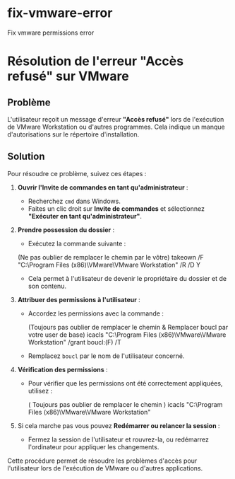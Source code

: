# fix-vmware-error
Fix vmware permissions error

# Résolution de l'erreur "Accès refusé" sur VMware

## Problème
L'utilisateur reçoit un message d'erreur **"Accès refusé"** lors de l'exécution de VMware Workstation ou d'autres programmes. Cela indique un manque d'autorisations sur le répertoire d'installation.

## Solution
Pour résoudre ce problème, suivez ces étapes :

1. **Ouvrir l'Invite de commandes en tant qu'administrateur** :
   - Recherchez `cmd` dans Windows.
   - Faites un clic droit sur **Invite de commandes** et sélectionnez **"Exécuter en tant qu'administrateur"**.

2. **Prendre possession du dossier** :
   - Exécutez la commande suivante :

	(Ne pas oublier de remplacer le chemin par le vôtre)
     takeown /F "C:\Program Files (x86)\VMware\VMware Workstation" /R /D Y
    
   - Cela permet à l'utilisateur de devenir le propriétaire du dossier et de son contenu.

3. **Attribuer des permissions à l'utilisateur** :
   - Accordez les permissions avec la commande :
    
	 (Toujours pas oublier de remplacer le chemin & Remplacer boucl par votre user de base)
     icacls "C:\Program Files (x86)\VMware\VMware Workstation" /grant boucl:(F) /T
    
   - Remplacez `boucl` par le nom de l'utilisateur concerné.

4. **Vérification des permissions** :
   - Pour vérifier que les permissions ont été correctement appliquées, utilisez :
     
	 (	Toujours pas oublier de remplacer le chemin )
     icacls "C:\Program Files (x86)\VMware\VMware Workstation"
     

5. Si cela marche pas vous pouvez **Redémarrer ou relancer la session** :
   - Fermez la session de l'utilisateur et rouvrez-la, ou redémarrez l'ordinateur pour appliquer les changements.

Cette procédure permet de résoudre les problèmes d'accès pour l'utilisateur lors de l'exécution de VMware ou d'autres applications.

